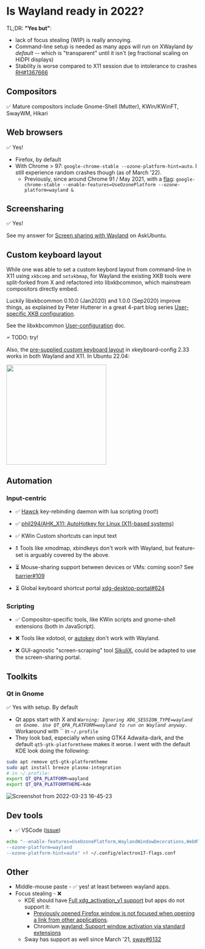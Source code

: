 # Is Wayland ready in 2022?

TL;DR: **"Yes but"**:
* lack of focus stealing (WIP) is really annoying.
* Command-line setup is needed as many apps will run on XWayland *by default* -- which is "transparent" until it isn't (eg fractional scaling on HiDPI displays)
* Stability is worse compared to X11 session due to intolerance to crashes [RH#1367666](https://bugzilla.redhat.com/show_bug.cgi?id=1367666)

## Compositors

✅ Mature compositors include Gnome-Shell (Mutter), KWin/KWinFT, SwayWM, Hikari

## Web browsers

✅ Yes!

* Firefox, by default
* With Chrome > 97: `google-chrome-stable --ozone-platform-hint=auto`. I still experience random crashes though (as of March '22).
  * Previously, since around Chrome 91 / May 2021, with a [flag](https://bugs.chromium.org/p/chromium/issues/detail?id=1085700):
`google-chrome-stable --enable-features=UseOzonePlatform --ozone-platform=wayland &`


## Screensharing

✅ Yes!

See my answer for [Screen sharing with Wayland](https://askubuntu.com/a/1398720/220798) on AskUbuntu.

## Custom keyboard layout

While one was able to set a custom keybord layout from command-line in X11 using `xkbcomp` and `setxkbmap`, for Wayland the existing XKB tools were split-forked from X and refactored into libxkbcommon, which mainstream compositors directly embed.

Luckily libxkbcommon 0.10.0 (Jan2020) and 1.0.0 (Sep2020) improve things, as explained by Peter Hutterer in a great 4-part blog series [User-specific XKB configuration](https://web.archive.org/web/20210828193033/https://who-t.blogspot.com/2020/09/user-specific-xkb-configuration-putting.html).

See the libxkbcommon [User-configuration](https://xkbcommon.org/doc/current/md_doc_user_configuration.html) doc.

🗲 TODO: try! 

Also, the [pre-supplied <i>custom</i> keyboard layout](https://web.archive.org/web/20210303023436/https://who-t.blogspot.com/2021/02/a-pre-supplied-custom-keyboard-layout.html) in xkeyboard-config 2.33 works in both Wayland and X11. In Ubuntu 22.04:

<img src="https://user-images.githubusercontent.com/2772505/159658641-cc084ad7-f7f8-4629-a40e-7d75bfdc0fd6.png" width="262">


## Automation

### Input-centric

* ✅ [Hawck](https://github.com/snyball/Hawck) key-rebinding daemon with lua scripting (root!)

* ✅ [phil294/AHK_X11: AutoHotkey for Linux (X11-based systems)](https://github.com/phil294/AHK_X11)

* ✅ KWin Custom shortcuts can input text

* 🕱 Tools like xmodmap, xbindkeys don't work with Wayland, but feature-set is arguably covered by the above.

* ⏳ Mouse-sharing support between devices or VMs: coming soon? See [barrier#109](https://github.com/debauchee/barrier/issues/109#issuecomment-1049479068)

* ⏳ Global keyboard shortcut portal [xdg-desktop-portal#624](https://github.com/flatpak/xdg-desktop-portal/issues/624)


### Scripting

* ✅ Compositor-specific tools, like KWin scripts and gnome-shell extensions (both in JavaScript).

* ❌ Tools like xdotool, or [autokey](https://github.com/autokey/autokey) don't work with Wayland.

* ❌ GUI-agnostic "screen-scraping" tool [SikuliX](https://sikulix.github.io/), could be adapted to use the screen-sharing portal.

## Toolkits

### Qt in Gnome

✅ Yes with setup. By default 
* Qt apps start with X and *`Warning: Ignoring XDG_SESSION_TYPE=wayland on Gnome. Use QT_QPA_PLATFORM=wayland to run on Wayland anyway.`*
Workaround with `` in `~/.profile`
* They look bad, especially when using GTK4 Adwaita-dark, and the default `qt5-gtk-platformtheme` makes it worse. I went with the default KDE look doing the following:
```bash
sudo apt remove qt5-gtk-platformtheme
sudo apt install breeze plasma-integration
# in ~/.profile:
export QT_QPA_PLATFORM=wayland
export QT_QPA_PLATFORMTHEME=kde
```

![Screenshot from 2022-03-23 16-45-23](https://user-images.githubusercontent.com/2772505/159740347-ec622567-6ffd-460d-a9ea-207ecc30d7ca.png)

## Dev tools

* ✅ VSCode ([issue](https://github.com/microsoft/vscode/issues/109176))

```sh
echo "--enable-features=UseOzonePlatform,WaylandWindowDecorations,WebRTCPipeWireCapturer
--ozone-platform=wayland
--ozone-platform-hint=auto" >! ~/.config/electron17-flags.conf
```

## Other

* Middle-mouse paste - ✅ yes! at least between wayland apps.
* Focus stealing - ❌
  * KDE should have [Full xdg_activation_v1 support](https://invent.kde.org/plasma/kwin/-/issues/39) but apps do not support it:
    * [Previously opened Firefox window is not focused when opening a link from other applications](https://bugzilla.mozilla.org/show_bug.cgi?id=1766269).
    * Chromium [wayland: Support window activation via standard extensions](https://bugs.chromium.org/p/chromium/issues/detail?id=1175327)
  * Sway has support as well since March '21, [sway#6132](https://github.com/swaywm/sway/pull/6132)
